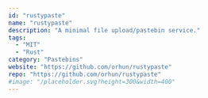 ```yaml
---
id: "rustypaste"
name: "rustypaste"
description: "A minimal file upload/pastebin service."
tags:
  - "MIT"
  - "Rust"
category: "Pastebins"
website: "https://github.com/orhun/rustypaste"
repo: "https://github.com/orhun/rustypaste"
#image: "/placeholder.svg?height=300&width=400"
---
```


